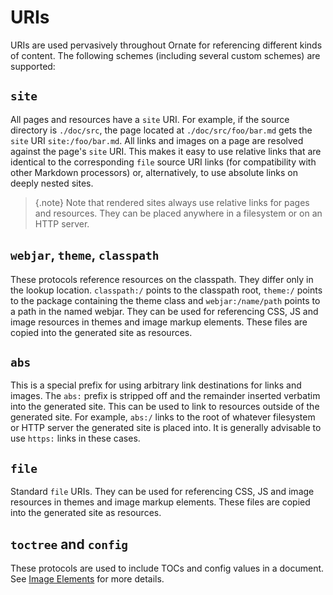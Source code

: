 # URIs

URIs are used pervasively throughout Ornate for referencing different kinds of content. The following schemes (including several custom schemes) are supported:

## `site`

All pages and resources have a `site` URI. For example, if the source directory is `./doc/src`, the page located at `./doc/src/foo/bar.md` gets the `site` URI `site:/foo/bar.md`. All links and images on a page are resolved against the page's `site` URI. This makes it easy to use relative links that are identical to the corresponding `file` source URI links (for compatibility with other Markdown processors) or, alternatively, to use absolute links on deeply nested sites.

> {.note}
> Note that rendered sites always use relative links for pages and resources. They can be placed anywhere in a filesystem or on an HTTP server.

## `webjar`, `theme`, `classpath`

These protocols reference resources on the classpath. They differ only in the lookup location. `classpath:/` points to the classpath root, `theme:/` points to the package containing the theme class and `webjar:/name/path` points to a path in the named webjar. They can be used for referencing CSS, JS and image resources in themes and image markup elements. These files are copied into the generated site as resources.

## `abs`

This is a special prefix for using arbitrary link destinations for links and images. The `abs:` prefix is stripped off and the remainder inserted verbatim into the generated site. This can be used to link to resources outside of the generated site. For example, `abs:/` links to the root of whatever filesystem or HTTP server the generated site is placed into. It is generally advisable to use `https:` links in these cases.

## `file`

Standard `file` URIs. They can be used for referencing CSS, JS and image resources in themes and image markup elements. These files are copied into the generated site as resources.

## `toctree` and `config`

These protocols are used to include TOCs and config values in a document. See [Image Elements](images.md) for more details.
